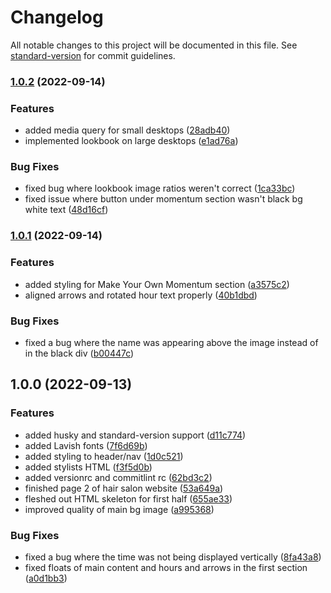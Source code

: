 # Changelog

All notable changes to this project will be documented in this file. See [standard-version](https://github.com/conventional-changelog/standard-version) for commit guidelines.

### [1.0.2](https://github.com/mokkapps/changelog-generator-demo/compare/v1.0.1...v1.0.2) (2022-09-14)


### Features

* added media query for small desktops ([28adb40](https://github.com/mokkapps/changelog-generator-demo/commits/28adb40ecc287a0ce007bee3a30ac3b6e45a37bd))
* implemented lookbook on large desktops ([e1ad76a](https://github.com/mokkapps/changelog-generator-demo/commits/e1ad76a81a3c317e2094a67ae94653f4dbc73e65))


### Bug Fixes

* fixed bug where lookbook image ratios weren't correct ([1ca33bc](https://github.com/mokkapps/changelog-generator-demo/commits/1ca33bca8c8b24318ccb5343ce7d43ec783cee16))
* fixed issue where button under momentum section wasn't black bg white text ([48d16cf](https://github.com/mokkapps/changelog-generator-demo/commits/48d16cffe65c0a16dc8c6ec4088e5800da4cbb4e))

### [1.0.1](https://github.com/mokkapps/changelog-generator-demo/compare/v1.0.0...v1.0.1) (2022-09-14)


### Features

* added styling for Make Your Own Momentum section ([a3575c2](https://github.com/mokkapps/changelog-generator-demo/commits/a3575c23a90a6798e5c32922d2370f2fffff31c0))
* aligned arrows and rotated hour text properly ([40b1dbd](https://github.com/mokkapps/changelog-generator-demo/commits/40b1dbd33205bac193994e4c24e8e782f7e4ae35))


### Bug Fixes

* fixed a bug where the name was appearing above the image instead of in the black div ([b00447c](https://github.com/mokkapps/changelog-generator-demo/commits/b00447c702e7ecdc4821ea2d618d8eebbb8c8d00))

## 1.0.0 (2022-09-13)


### Features

* added husky and standard-version support ([d11c774](https://github.com/mokkapps/changelog-generator-demo/commits/d11c774f5ead7fe513c7d69eae27302503d27848))
* added Lavish fonts ([7f6d69b](https://github.com/mokkapps/changelog-generator-demo/commits/7f6d69b1d9558b47043eff0a986eacc60a5624a7))
* added styling to header/nav ([1d0c521](https://github.com/mokkapps/changelog-generator-demo/commits/1d0c521c778fafae33571e52e640ae324f00fdac))
* added stylists HTML ([f3f5d0b](https://github.com/mokkapps/changelog-generator-demo/commits/f3f5d0bc257d38f1287b819340b59eef8cc55e8f))
* added versionrc and commitlint rc ([62bd3c2](https://github.com/mokkapps/changelog-generator-demo/commits/62bd3c2aa0c6e93167b907f6b7240a700edca54a))
* finished page 2 of hair salon website ([53a649a](https://github.com/mokkapps/changelog-generator-demo/commits/53a649a919bb87a57e3cd191991daa37f7198d40))
* fleshed out HTML skeleton for first half ([655ae33](https://github.com/mokkapps/changelog-generator-demo/commits/655ae334957cf6be13823503cdd8dc431971349e))
* improved quality of main bg image ([a995368](https://github.com/mokkapps/changelog-generator-demo/commits/a9953686b73fe0d472f93aa9b2c56a580306c1b1))


### Bug Fixes

* fixed a bug where the time was not being displayed vertically ([8fa43a8](https://github.com/mokkapps/changelog-generator-demo/commits/8fa43a8f8d2fba0ded61f65837953155407f259f))
* fixed floats of main content and hours and arrows in the first section ([a0d1bb3](https://github.com/mokkapps/changelog-generator-demo/commits/a0d1bb333177a0cf184de77bda70675188ac8efc))
